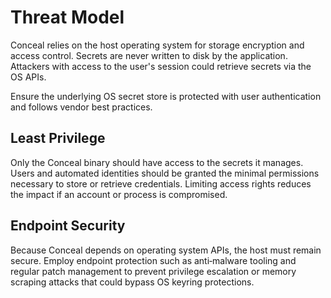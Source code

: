 # Threat Model

Conceal relies on the host operating system for storage encryption and access
control. Secrets are never written to disk by the application. Attackers with
access to the user's session could retrieve secrets via the OS APIs.

Ensure the underlying OS secret store is protected with user authentication
and follows vendor best practices.

## Least Privilege

Only the Conceal binary should have access to the secrets it manages. Users
and automated identities should be granted the minimal permissions necessary
to store or retrieve credentials. Limiting access rights reduces the impact if
an account or process is compromised.

## Endpoint Security

Because Conceal depends on operating system APIs, the host must remain
secure. Employ endpoint protection such as anti‑malware tooling and regular
patch management to prevent privilege escalation or memory scraping attacks
that could bypass OS keyring protections.
